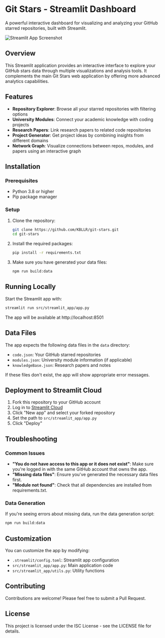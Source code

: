 # Git Stars - Streamlit Dashboard

A powerful interactive dashboard for visualizing and analyzing your GitHub starred repositories, built with Streamlit.

![Streamlit App Screenshot](https://via.placeholder.com/800x450.png?text=Git+Stars+Streamlit+Dashboard)

## Overview

This Streamlit application provides an interactive interface to explore your GitHub stars data through multiple visualizations and analysis tools. It complements the main Git Stars web application by offering more advanced analytics capabilities.

## Features

- **Repository Explorer**: Browse all your starred repositories with filtering options
- **University Modules**: Connect your academic knowledge with coding projects
- **Research Papers**: Link research papers to related code repositories
- **Project Generator**: Get project ideas by combining insights from different domains
- **Network Graph**: Visualize connections between repos, modules, and papers using an interactive graph

## Installation

### Prerequisites

- Python 3.8 or higher
- Pip package manager

### Setup

1. Clone the repository:
   ```bash
   git clone https://github.com/KBLLR/git-stars.git
   cd git-stars
   ```

2. Install the required packages:
   ```bash
   pip install -r requirements.txt
   ```

3. Make sure you have generated your data files:
   ```bash
   npm run build:data
   ```

## Running Locally

Start the Streamlit app with:

```bash
streamlit run src/streamlit_app/app.py
```

The app will be available at http://localhost:8501

## Data Files

The app expects the following data files in the `data` directory:

- `code.json`: Your GitHub starred repositories
- `modules.json`: University module information (if applicable)
- `knowledgeBase.json`: Research papers and notes

If these files don't exist, the app will show appropriate error messages.

## Deployment to Streamlit Cloud

1. Fork this repository to your GitHub account
2. Log in to [Streamlit Cloud](https://streamlit.io/cloud)
3. Click "New app" and select your forked repository
4. Set the path to `src/streamlit_app/app.py`
5. Click "Deploy"

## Troubleshooting

### Common Issues

- **"You do not have access to this app or it does not exist"**: Make sure you're logged in with the same GitHub account that owns the app.
- **"Missing data files"**: Ensure you've generated the necessary data files first.
- **"Module not found"**: Check that all dependencies are installed from requirements.txt.

### Data Generation

If you're seeing errors about missing data, run the data generation script:

```bash
npm run build:data
```

## Customization

You can customize the app by modifying:

- `.streamlit/config.toml`: Streamlit app configuration
- `src/streamlit_app/app.py`: Main application code
- `src/streamlit_app/utils.py`: Utility functions

## Contributing

Contributions are welcome! Please feel free to submit a Pull Request.

## License

This project is licensed under the ISC License - see the LICENSE file for details.